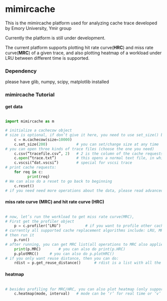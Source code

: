 # mimircache

This is the mimircache platform used for analyzing cache trace developed by Emory University, Ymir group 

Currently the platform is still under development. 

The current platform supports plotting hit rate curve(**HRC**) and miss rate curve(**MRC**) of a given trace, 
and also plotting heatmap of a workload under LRU between different time is supported. 

### Dependency
please have glib, numpy, scipy, matplotlib installed


### mimircache Tutorial 

#### get data
```python

import mimircache as m

# initialize a cachecow object 
# size is optional, if don’t give it here, you need to use set_size() before running your workload 
    c = m.cachecow(size=10000)	
    c.set_size(200)		        # you can set/change size at any time 
# you can open three kinds of trace files (choose the one you need)  
    c.csv(“tracefile.csv”, 2)	# 2 is the column of the cache requests (column begins from 0) 
    c.open(“trace.txt”)		    # this opens a normal text file, in which each line is a request
    c.vscsi(“dat.vscsi”) 		# special for vscsi trace 
# print cache requests: 
    for req in c: 
          print(req) 
# We can also do a reset to go back to beginning 
    c.reset() 
# if you need need more operations about the data, please read advanced usage 
``` 

#### miss rate curve (MRC) and hit rate curve (HRC) 
```python 

# now, let’s run the workload to get miss rate curve(MRC), 
# First get the profiler object 
    p = c.profiler(‘LRU’)			# if you want to profile other cache replacement algorithms, also specify bin_size, which represents the sample interval
# currently all supported cache replacement algorithms include: LRU, MRU, Random(RR), SLRU, S4LRU, clock, ARC, FIFO, LFU with Random(LFU_RR), LFU with MRU(LFU_MRU), LFU with LRU(LFU_LRU) 
# then run it 
    p.run()
# after running, you can get MRC list(all operations to MRC also applies for HRC), or you can directly plot it  
    print(p.MRC)		# you can also do print(p.HRC)
    p.plotMRC()		# you can also do p.plotHRC()
# if you only want reuse distance, then you can do: 
    rdist = p.get_reuse_distance()		# rdist is a list with all the reuse distances 
``` 

#### heatmap
```python

# besides profiling for MRC/HRC, you can also plot heatmap (only support LRU and vscsi data now): 
    c.heatmap(mode, interval)	# mode can be ‘r’ for real time or ‘v’ for virtual time, interval for how long the time interval should be, after calling this function. Besides, you can also specify num_of_process, recommends set this value to the same of cores in the running server, figname for the location and name for the created plot. After calling this function, a new plot will be created at current directory 
```
